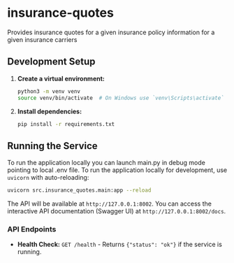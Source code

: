 # insurance-quotes
Provides insurance quotes for a given insurance policy information for a given insurance carriers

## Development Setup

1.  **Create a virtual environment:**
    ```bash
    python3 -m venv venv
    source venv/bin/activate  # On Windows use `venv\Scripts\activate`
    ```

2.  **Install dependencies:**
    ```bash
    pip install -r requirements.txt
    ```

## Running the Service

To run the application locally you can launch main.py in debug mode pointing to local .env file.
To run the application locally for development, use `uvicorn` with auto-reloading:

```bash
uvicorn src.insurance_quotes.main:app --reload
```

The API will be available at `http://127.0.0.1:8002`. You can access the interactive API documentation (Swagger UI) at `http://127.0.0.1:8002/docs`.

### API Endpoints
*   **Health Check:** `GET /health` - Returns `{"status": "ok"}` if the service is running.
